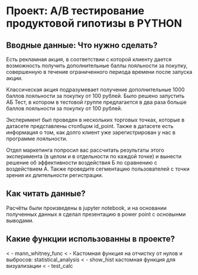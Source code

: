 # Проект: A/B тестирование продуктовой гипотизы в PYTHON

## Вводные данные: Что нужно сделать?
Есть рекламная акция, в соответствии с которой клиенту дается возможность получить дополнительные баллы лояльности за покупку, совершенную в течение ограниченного периода времени после запуска акции. 

Классическая акция подразумевает получение дополнительные 1000 баллов лояльности за покупку от 100 рублей. Было решено запустить АБ Тест, в котором в тестовой группе предлагается в два раза больше баллов лояльности за покупку от 100 рублей. 

Эксперимент был проведен в нескольких торговых точках, которые в датасете представлены столбцом id_point.  Также в датасете есть информация о том, как долго клиент уже зарегистрирован у нас в программе лояльности.

Отдел маркетинга попросил вас рассчитать результаты этого эксперимента (в целом и в отдельности по каждой точке) и вынести решение об эффективности воздействия Б по сравнению с воздействием А. Также проведите сегментацию пользователей с точки зрения их длительности регистрации.

## Как читать данные?
Расчёты были произведены в jupyter notebook, и на основании полученных данных я сделал презентацию в power point с основынми выводами.
## Какие функции использованны в проекте? 
< - mann_whitney_func
< - Кастомная функция на отчистку от нулов и выбросов: statistical_analysis
< - show_hist кастомная функция для визуализации
< - test_calc
